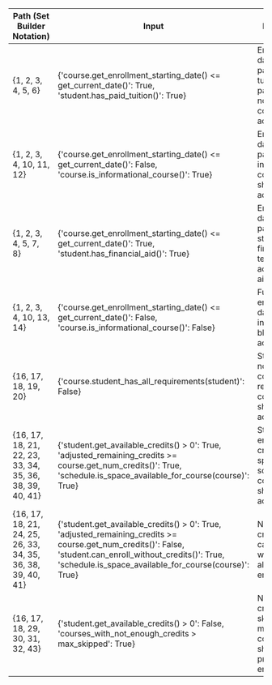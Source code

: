 | Path (Set Builder Notation) | Input | Motivation |
|-----------------------------|-------|------------|
| {1, 2, 3, 4, 5, 6} | {'course.get_enrollment_starting_date() <= get_current_date()': True, 'student.has_paid_tuition()': True} | Enrollment date has passed and tuition is paid; tests normal course addition. |
| {1, 2, 3, 4, 10, 11, 12} | {'course.get_enrollment_starting_date() <= get_current_date()': False, 'course.is_informational_course()': True} | Enrollment date not passed but informational course; should allow addition. |
| {1, 2, 3, 4, 5, 7, 8} | {'course.get_enrollment_starting_date() <= get_current_date()': True, 'student.has_financial_aid()': True} | Enrollment date has passed and student has financial aid; tests course addition with aid. |
| {1, 2, 3, 4, 10, 13, 14} | {'course.get_enrollment_starting_date() <= get_current_date()': False, 'course.is_informational_course()': False} | Future enrollment date and not informational; blocked from addition. |
| {16, 17, 18, 19, 20} | {'course.student_has_all_requirements(student)': False} | Student does not meet course requirements; course should not be added. |
| {16, 17, 18, 21, 22, 23, 33, 34, 35, 36, 38, 39, 40, 41} | {'student.get_available_credits() > 0': True, 'adjusted_remaining_credits >= course.get_num_credits()': True, 'schedule.is_space_available_for_course(course)': True} | Student has enough credits and space in schedule; course should be added. |
| {16, 17, 18, 21, 24, 25, 26, 33, 34, 35, 36, 38, 39, 40, 41} | {'student.get_available_credits() > 0': True, 'adjusted_remaining_credits >= course.get_num_credits()': False, 'student.can_enroll_without_credits()': True, 'schedule.is_space_available_for_course(course)': True} | Not enough credits but can enroll without; tests alternative enrollment. |
| {16, 17, 18, 29, 30, 31, 32, 43} | {'student.get_available_credits() > 0': False, 'courses_with_not_enough_credits > max_skipped': True} | No available credits and skipped too many courses; should prevent enrollment. |
